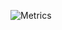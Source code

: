![Metrics](https://gh-proxy.com/https://raw.githubusercontent.com/sec-an/sec-an/main/github-metrics.svg)
